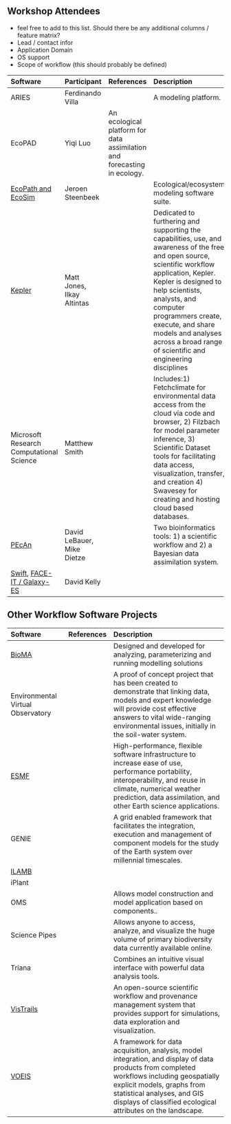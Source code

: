 ## Workshop Attendees

* feel free to add to this list. Should there be any additional columns / feature matrix?
 * Lead / contact infor
 * Application Domain
 * OS support
 * Scope of workflow (this should probably be defined)

| **Software**| **Participant**| **References**| **Description**|
|:----|:----|:----|:----|
| ARIES | Ferdinando Villa | | A modeling platform.|
| EcoPAD | Yiqi Luo | An ecological platform for data assimilation and forecasting in ecology.|
| [EcoPath and EcoSim](http://www.ecopath.org/) | Jeroen Steenbeek |  | Ecological/ecosystem modeling software suite.|
| [Kepler](https://kepler-project.org/) | Matt Jones, Ilkay Altintas |  | Dedicated to furthering and supporting the capabilities, use, and awareness of the free and open source, scientific workflow application, Kepler.  Kepler is designed to help scien­tists, analysts, and computer programmers create, execute, and share models and analyses across a broad range of scientific and engineering disciplines |
| Microsoft Research Computational Science | Matthew Smith | | Includes:1) Fetchclimate for environmental data access from the cloud via code and browser, 2) Filzbach for model parameter inference, 3) Scientific Dataset tools for facilitating data access, visualization, transfer, and creation 4) Swavesey for creating and hosting cloud based databases.|
| [PEcAn](https://www.pecanproject.org) | David LeBauer, Mike Dietze |  | Two bioinformatics tools: 1) a scientific workflow and 2) a Bayesian data assimilation system. |
| [Swift](http://swift-lang.org/), [FACE-IT / Galaxy-ES](http://www.faceit-portal.org/) | David Kelly | ||

## Other Workflow Software Projects

| **Software** | **References** | **Description** |
|:----|:----|:----|
| [BioMA](http://agsys.cra-cin.it/tools/bioma/help/) | | Designed and developed for analyzing, parameterizing and running modelling solutions |
| Environmental Virtual Observatory | | A proof of concept project that has been created to demonstrate that linking data, models and expert knowledge will provide cost effective answers to vital wide-ranging environmental issues, initially in the soil-water system. |
| [ESMF](http://www.earthsystemmodeling.org/about_us/index.shtml) | | High-performance, flexible software infrastructure to increase ease of use, performance portability, interoperability, and reuse in climate, numerical weather prediction, data assimilation, and other Earth science applications. |
| GENIE | | A grid enabled framework that facilitates the integration, execution and management of component models for the study of the Earth system over millennial timescales. |
| [ILAMB](http://www.ilamb.org/) | | |
| iPlant | | |
| OMS |  | Allows model construction and model application based on components..    |
| Science Pipes | | Allows anyone to access, analyze, and visualize the huge volume of primary biodiversity data currently available online. |
| Triana | | Combines an intuitive visual interface with powerful data analysis tools. |
| [VisTrails](http://www.vistrails.org/) | | An open-source scientific workflow and provenance management system that provides support for simulations, data exploration and visualization.|
| [VOEIS](https://voeis.msu.montana.edu/) | | A framework for data acquisition, analysis, model integration, and display of data products from completed workflows including geospatially explicit models, graphs from statistical analyses, and GIS displays of classified ecological attributes on the landscape. |
